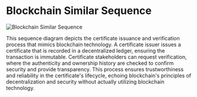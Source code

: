 # Blockchain Similar Sequence

![Blockchain Similar Sequence](file-tkqM31BSllsXNB4ep8DUpW72)

This sequence diagram depicts the certificate issuance and verification process that mimics blockchain technology. A certificate issuer issues a certificate that is recorded in a decentralized ledger, ensuring the transaction is immutable. Certificate stakeholders can request verification, where the authenticity and ownership history are checked to confirm security and provide transparency. This process ensures trustworthiness and reliability in the certificate's lifecycle, echoing blockchain's principles of decentralization and security without actually utilizing blockchain technology.

